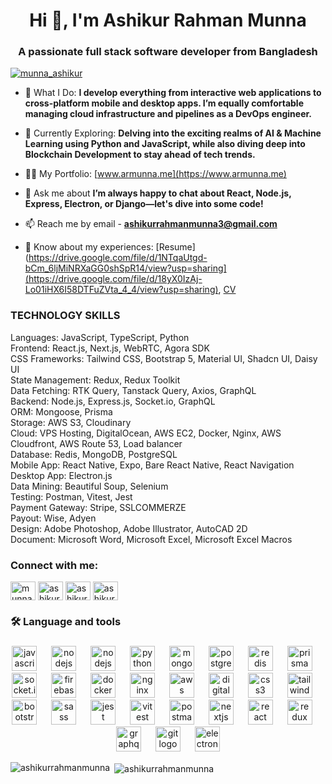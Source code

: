 <h1 align="center">Hi 👋, I'm Ashikur Rahman Munna</h1>
<h3 align="center">A passionate full stack software developer from Bangladesh</h3>

<p align="left"> <a href="https://twitter.com/munna_ashikur" target="blank"><img src="https://img.shields.io/twitter/follow/munna_ashikur?logo=twitter&style=for-the-badge" alt="munna_ashikur" /></a> </p>

- 🔭 What I Do: **I develop everything from interactive web applications to cross-platform mobile and desktop apps. I’m equally comfortable managing cloud infrastructure and pipelines as a DevOps engineer.**

- 🌱 Currently Exploring: **Delving into the exciting realms of AI & Machine Learning using Python and JavaScript, while also diving deep into Blockchain Development to stay ahead of tech trends.**

- 👨‍💻 My Portfolio: [www.armunna.me](https://www.armunna.me)

- 💬 Ask me about **I’m always happy to chat about React, Node.js, Express, Electron, or Django—let's dive into some code!**

- 📫 Reach me by email - **ashikurrahmanmunna3@gmail.com**

- 📄 Know about my experiences: [Resume](https://drive.google.com/file/d/1NTqaUtgd-bCm_6ljMiNRXaGG0shSpR14/view?usp=sharing](https://drive.google.com/file/d/18yX0IzAj-Lo01iHX6I58DTFuZVta_4_4/view?usp=sharing), [CV](https://drive.google.com/file/d/1bwiaky42NcRYNcHvIyq5tR3Stw3Gr5m6/view?usp=sharing)

<h3>TECHNOLOGY SKILLS</h3>
Languages: JavaScript, TypeScript, Python <br>
Frontend: React.js, Next.js, WebRTC, Agora SDK <br>
CSS Frameworks: Tailwind CSS, Bootstrap 5, Material UI, Shadcn UI, Daisy UI <br>
State Management: Redux, Redux Toolkit <br>
Data Fetching: RTK Query, Tanstack Query, Axios, GraphQL <br>
Backend: Node.js, Express.js, Socket.io, GraphQL <br>
ORM: Mongoose, Prisma <br>
Storage: AWS S3, Cloudinary <br>
Cloud: VPS Hosting, DigitalOcean, AWS EC2, Docker, Nginx, AWS Cloudfront, AWS Route 53, Load balancer <br>
Database: Redis, MongoDB, PostgreSQL <br>
Mobile App: React Native, Expo, Bare React Native, React Navigation <br>
Desktop App: Electron.js <br>
Data Mining: Beautiful Soup, Selenium <br>
Testing: Postman, Vitest, Jest <br>
Payment Gateway: Stripe, SSLCOMMERZE <br>
Payout: Wise, Adyen <br>
Design: Adobe Photoshop, Adobe Illustrator, AutoCAD 2D <br>
Document: Microsoft Word, Microsoft Excel, Microsoft Excel Macros <br>

<h3 align="left">Connect with me:</h3>
<p align="left">
<a href="https://twitter.com/munna_ashikur" target="blank"><img align="center" src="https://raw.githubusercontent.com/rahuldkjain/github-profile-readme-generator/master/src/images/icons/Social/twitter.svg" alt="munna_ashikur" height="30" width="40" /></a>
<a href="https://linkedin.com/in/ashikur-rahman-munna-543917229/" target="blank"><img align="center" src="https://raw.githubusercontent.com/rahuldkjain/github-profile-readme-generator/master/src/images/icons/Social/linked-in-alt.svg" alt="ashikur-rahman-munna-543917229/" height="30" width="40" /></a>
<a href="https://fb.com/ashikurrahman.munna.90" target="blank"><img align="center" src="https://raw.githubusercontent.com/rahuldkjain/github-profile-readme-generator/master/src/images/icons/Social/facebook.svg" alt="ashikurrahman.munna.90" height="30" width="40" /></a>
<a href="https://instagram.com/ashikurrahmanmunna3" target="blank"><img align="center" src="https://raw.githubusercontent.com/rahuldkjain/github-profile-readme-generator/master/src/images/icons/Social/instagram.svg" alt="ashikurrahmanmunna3" height="30" width="40" /></a>
</p>

<h3 align="left">🛠 Language and tools</h3>

###

<div align="center">
  <img src="https://cdn.jsdelivr.net/gh/devicons/devicon/icons/javascript/javascript-original.svg" height="40" alt="javascript logo"  />
  <img width="15" />
  <img src="https://cdn.jsdelivr.net/gh/devicons/devicon/icons/nodejs/nodejs-original.svg" height="40" alt="nodejs logo"  />
  <img width="15" />
  <img src="https://cdn.jsdelivr.net/gh/devicons/devicon@latest/icons/typescript/typescript-original.svg" height="40" alt="nodejs logo"  />
  <img width="15" />
  <img src="https://cdn.jsdelivr.net/gh/devicons/devicon@latest/icons/python/python-original.svg" height="40" alt="python logo" />
  <img width="15" />
  <img src="https://cdn.jsdelivr.net/gh/devicons/devicon/icons/mongodb/mongodb-original.svg" height="40" alt="mongodb logo"  />
  <img width="15" />
  <img src="https://cdn.jsdelivr.net/gh/devicons/devicon/icons/postgresql/postgresql-original.svg" height="40" alt="postgresql logo"  />
  <img width="15" />
  <img src="https://cdn.jsdelivr.net/gh/devicons/devicon/icons/redis/redis-original.svg" height="40" alt="redis logo"  />
  <img width="15" />
  <img src="https://cdn.jsdelivr.net/gh/devicons/devicon@latest/icons/prisma/prisma-original.svg" height="40" alt="prisma logo"  />
  <img width="15" />
  <img src="https://cdn.jsdelivr.net/gh/devicons/devicon@latest/icons/socketio/socketio-original.svg" height="40" alt="socket.io logo"  />
  <img width="15" />
  <img src="https://cdn.jsdelivr.net/gh/devicons/devicon/icons/firebase/firebase-plain-wordmark.svg" height="40" alt="firebase logo"  />
  <img width="15" />
  <img src="https://cdn.jsdelivr.net/gh/devicons/devicon/icons/docker/docker-plain-wordmark.svg" height="40" alt="docker logo"  />
  <img width="15" />
  <img src="https://cdn.jsdelivr.net/gh/devicons/devicon@latest/icons/nginx/nginx-original.svg" height="40" alt="nginx logo"  />
  <img width="15" />
  <img src="https://cdn.jsdelivr.net/gh/devicons/devicon@latest/icons/amazonwebservices/amazonwebservices-plain-wordmark.svg" alt="aws" width="40" height="40"/>
  <img width="15" />
  <img src="https://cdn.jsdelivr.net/gh/devicons/devicon@latest/icons/digitalocean/digitalocean-original.svg" alt="digitalocean" width="40" height="40"/>
  <img width="15" />
  <img src="https://cdn.jsdelivr.net/gh/devicons/devicon/icons/css3/css3-original.svg" height="40" alt="css3 logo"  />
  <img width="15" />
  <img src="https://cdn.jsdelivr.net/gh/devicons/devicon@latest/icons/tailwindcss/tailwindcss-original.svg" height="40" alt="tailwind logo"  />
  <img width="15" />
  <img src="https://cdn.jsdelivr.net/gh/devicons/devicon/icons/bootstrap/bootstrap-original.svg" height="40" alt="bootstrap logo"  />
  <img width="15" />
  <img src="https://cdn.jsdelivr.net/gh/devicons/devicon/icons/sass/sass-original.svg" height="40" alt="sass logo"  />
  <img width="15" />
  <img src="https://cdn.jsdelivr.net/gh/devicons/devicon/icons/jest/jest-plain.svg" height="40" alt="jest logo"  />
  <img width="15" />
  <img src="https://cdn.jsdelivr.net/gh/devicons/devicon@latest/icons/vitest/vitest-original.svg" height="40" alt="vitest logo"  />
  <img width="15" />
  <img src="https://cdn.jsdelivr.net/gh/devicons/devicon@latest/icons/postman/postman-original.svg" height="40" alt="postman logo"  />
  <img width="15" />
  <img src="https://cdn.jsdelivr.net/gh/devicons/devicon/icons/nextjs/nextjs-original.svg" height="40" alt="nextjs logo"  />
  <img width="15" />
  <img src="https://cdn.jsdelivr.net/gh/devicons/devicon/icons/react/react-original.svg" height="40" alt="react logo"  />
  <img width="15" />
  <img src="https://cdn.jsdelivr.net/gh/devicons/devicon/icons/redux/redux-original.svg" height="40" alt="redux logo"  />
  <img width="15" />
  <img src="https://cdn.jsdelivr.net/gh/devicons/devicon@latest/icons/graphql/graphql-plain.svg" height="40" alt="graphql logo"  />
  <img width="15" />
  <img src="https://cdn.jsdelivr.net/gh/devicons/devicon/icons/git/git-original.svg" height="40" alt="git logo"  />
  <img width="15" />
  <img src="https://cdn.jsdelivr.net/gh/devicons/devicon@latest/icons/electron/electron-original.svg" height="40" alt="electron"  />
</div>

<p><img align="left" src="https://github-readme-stats.vercel.app/api/top-langs?username=ashikurrahmanmunna&show_icons=true&locale=en&layout=compact" alt="ashikurrahmanmunna" /></p>

<p>&nbsp;<img align="center" src="https://github-readme-stats.vercel.app/api?username=ashikurrahmanmunna&show_icons=true&locale=en" alt="ashikurrahmanmunna" /></p>
